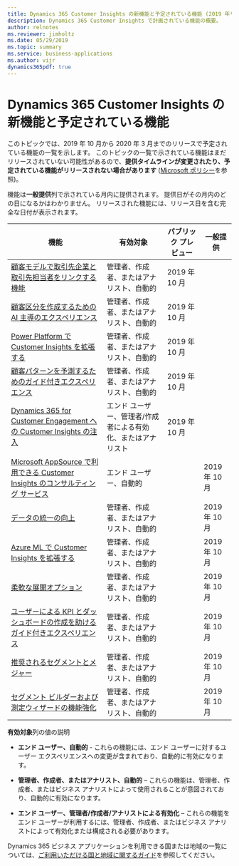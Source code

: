 ```yaml
---
title: Dynamics 365 Customer Insights の新機能と予定されている機能 (2019 年リリース ウェーブ 2)
description: Dynamics 365 Customer Insights で計画されている機能の概要。
author: relnotes
ms.reviewer: jimholtz
ms.date: 05/29/2019
ms.topic: summary
ms.service: business-applications
ms.author: vijr
dynamics365pdf: true
---
```


# <a name="whats-new-and-planned-for-dynamics-365-customer-insights"></a>Dynamics 365 Customer Insights の新機能と予定されている機能

このトピックでは、2019 年 10 月から 2020 年 3 月までのリリースで予定されている機能の一覧を示します。 このトピックの一覧で示されている機能はまだリリースされていない可能性があるので、**提供タイムラインが変更されたり、予定されている機能がリリースされない場合があります** ([Microsoft ポリシー](https://go.microsoft.com/fwlink/p/?linkid=2007332)を参照)。

機能は**一般提供**列で示されている月内に提供されます。 提供日がその月内のどの日になるかはわかりません。 リリースされた機能には、リリース日を含む完全な日付が表示されます。 

| 機能    | 有効対象    |  パブリック プレビュー | 一般提供 | 
| ---------- |---------------- | --------------- |-------------- |
 | [顧客モデルで取引先企業と取引先担当者をリンクする機能](ability-link-accounts-contacts-customer-model.md) | 管理者、作成者、またはアナリスト、自動的 |  2019 年 10 月 |  |  
 | [顧客区分を作成するための AI 主導のエクスペリエンス](ai-driven-experience-create-customer-segments.md) | 管理者、作成者、またはアナリスト、自動的 |  2019 年 10 月 |  |  
 | [Power Platform で Customer Insights を拡張する](extending-customer-insights-power-platform.md) | 管理者、作成者、またはアナリスト、自動的 |  2019 年 10 月 |  |  
 | [顧客パターンを予測するためのガイド付きエクスペリエンス](guided-experience-predict-customer-patterns.md) | 管理者、作成者、またはアナリスト、自動的 |  2019 年 10 月 |  |  
 | [Dynamics 365 for Customer Engagement への Customer Insights の注入](infusing-customer-insights-into-dynamics-365-customer-engagement.md) | エンド ユーザー、管理者/作成者による有効化、またはアナリスト |  2019 年 10 月 |  |  
| [Microsoft AppSource で利用できる Customer Insights のコンサルティング サービス](customer-insights-consulting-services-appsource.md) | エンド ユーザー、自動的|| 2019 年 10 月|  
| [データの統一の向上](data-unification-improvements.md) | 管理者、作成者、またはアナリスト、自動的|| 2019 年 10 月|  
 | [Azure ML で Customer Insights を拡張する](extend-customer-insights-azure-ml.md) | 管理者、作成者、またはアナリスト、自動的 |   | 2019 年 10 月 |  
 | [柔軟な展開オプション](flexible-deployment-options.md) | 管理者、作成者、またはアナリスト、自動的 |   | 2019 年 10 月 |  
 | [ユーザーによる KPI とダッシュボードの作成を助けるガイド付きエクスペリエンス](guided-experience-helps-users-create-kpis-dashboards.md) | 管理者、作成者、またはアナリスト、自動的 |   | 2019 年 10 月 |  
 | [推奨されるセグメントとメジャー](recommended-segments-measures.md) | 管理者、作成者、またはアナリスト、自動的 |   | 2019 年 10 月 |  
 | [セグメント ビルダーおよび測定ウィザードの機能強化](segment-builder-measures-wizard-enhancements.md) | 管理者、作成者、またはアナリスト、自動的 |   | 2019 年 10 月 |  

**有効対象**列の値の説明

- **エンド ユーザー、自動的** - これらの機能には、エンド ユーザーに対するユーザー エクスペリエンスへの変更が含まれており、自動的に有効になります。

- **管理者、作成者、またはアナリスト、自動的** – これらの機能は、管理者、作成者、またはビジネス アナリストによって使用されることが意図されており、自動的に有効になります。

- **エンド ユーザー、管理者/作成者/アナリストによる有効化** – これらの機能をエンド ユーザーが利用するには、管理者、作成者、またはビジネス アナリストによって有効化または構成される必要があります。

Dynamics 365 ビジネス アプリケーションを利用できる国または地域の一覧については、[ご利用いただける国と地域に関するガイド](https://aka.ms/dynamics_365_international_availability_deck)を参照してください。
